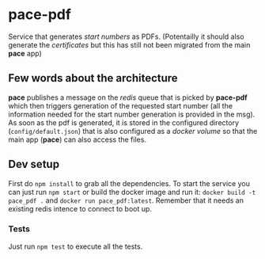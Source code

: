 # pace-pdf

Service that generates *start numbers* as PDFs. (Potentailly it should also
generate the *certificates* but this has still not been migrated from the main
**pace** app)

## Few words about the architecture
**pace** publishes a message on the *redis* queue that is picked by
**pace-pdf** which then triggers generation of the requested start number (all
the information needed for the start number generation is provided in the
msg). As soon as the pdf is generated, it is stored in the configured directory
(``config/default.json``) that is also configured as a *docker volume* so that
the main app (**pace**) can also access the files.

## Dev setup
First do ``npm install`` to grab all the dependencies.
To start the service you can just run ``npm start`` or build the docker image
and run it: ``docker build -t pace_pdf .`` and ``docker run pace_pdf:latest``.
Remember that it needs an existing redis intence to connect to boot up.

### Tests
Just run ``npm test`` to execute all the tests.


